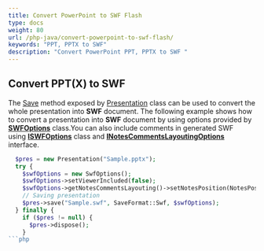 ```yaml
---
title: Convert PowerPoint to SWF Flash
type: docs
weight: 80
url: /php-java/convert-powerpoint-to-swf-flash/
keywords: "PPT, PPTX to SWF"
description: "Convert PowerPoint PPT, PPTX to SWF "
---
```


## **Convert PPT(X) to SWF**
The [Save](https://reference.aspose.com/slides/php-java/com.aspose.slides/Presentation#save-java.lang.String-int-com.aspose.slides.ISaveOptions-) method exposed by [Presentation](https://reference.aspose.com/slides/php-java/com.aspose.slides/presentation) class can be used to convert the whole presentation into **SWF** document. The following example shows how to convert a presentation into **SWF** document by using options provided by [**SWFOptions**](https://reference.aspose.com/slides/php-java/com.aspose.slides/SwfOptions) class.You can also include comments in generated SWF using [**ISWFOptions**](https://reference.aspose.com/slides/php-java/com.aspose.slides/ISwfOptions) class and [**INotesCommentsLayoutingOptions**](https://reference.aspose.com/slides/php-java/com.aspose.slides/INotesCommentsLayoutingOptions) interface.

```php
  $pres = new Presentation("Sample.pptx");
  try {
    $swfOptions = new SwfOptions();
    $swfOptions->setViewerIncluded(false);
    $swfOptions->getNotesCommentsLayouting()->setNotesPosition(NotesPositions::BottomFull);
    // Saving presentation
    $pres->save("Sample.swf", SaveFormat::Swf, $swfOptions);
  } finally {
    if ($pres != null) {
      $pres->dispose();
    }
```php

```
